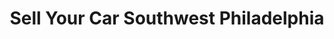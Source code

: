 ---
title: "Sell Your Car Southwest Philadelphia"
url: /philadelphia/sell-your-car-southwest-philadelphia/
shop: car
---